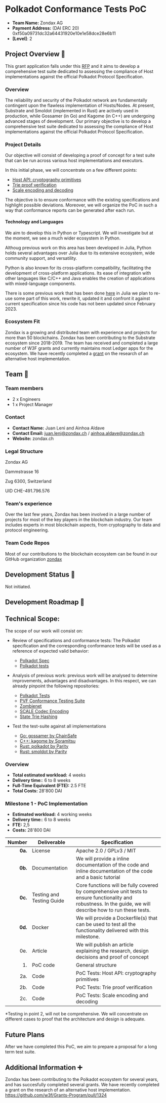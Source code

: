 # Polkadot Conformance Tests PoC 

- **Team Name:** Zondax AG
- **Payment Address:** (DAI ERC 20)  0xf50a09731dc32a64431920e10e1e58dce28e6b11 
- **[Level]**: 2

## Project Overview :page_facing_up:

This grant application falls under this [RFP](https://github.com/w3f/Grants-Program/blob/master/docs/RFPs/Open/polkadot-protocol_conformance_tests.md) and it aims
to develop a comprehensive test suite dedicated to assessing the compliance of Host implementations against the official Polkadot Protocol Specification.

### Overview

The reliability and security of the Polkadot network are fundamentally contingent upon the flawless implementation of Hosts/Nodes. At present, 
Substrate and Smoldot (implemented in Rust) 
are actively used in production, while Gossamer (in Go) and Kagome (in C++) are undergoing advanced stages of development.
Our primary objective is to develop a comprehensive test suite dedicated to assessing the compliance of Host implementations 
against the official Polkadot Protocol Specification.

### Project Details

Our objective will consist of developing a proof of concept for a test suite that can be run across various host implementations and executors.

In this initial phase, we will concentrate on a few different points:

- [Host API: cryptography primitives](https://spec.polkadot.network/chap-host-api#sect-crypto-api)
- [Trie proof verification](https://spec.polkadot.network/chap-host-api#sect-trie-api)
- [Scale encoding and decoding](https://spec.polkadot.network/id-cryptography-encoding#sect-scale-codec)

The objective is to ensure conformance with the existing specifications and highlight possible deviations. 
Moreover, we will organize the PoC in such a way that conformance reports can be generated after each run.


#### Technology and Languages

We aim to develop this in Python or Typescript. We will investigate but at the moment, we see a much wider ecosystem in Python.

Althoug previous work on this area has been developed in Julia, Python holds several advantages over Julia due to its extensive ecosystem, wide community support, and versatility.

Python is also known for its cross-platform compatibility, facilitating the development of cross-platform applications. 
Its ease of integration with other languages like C/C++ and Java enables the creation of applications with mixed-language components.

There is some previous work that has been done [here](https://github.com/w3f/polkadot-tests) in Julia we plan to re-use some part of this work, rewrite it, updated it and confront it 
against current specification since his code has not been updated since February 2023.


### Ecosystem Fit

Zondax is a growing and distributed team with experience and projects for more than 50 blockchains. 
Zondax has been contributing to the Substrate ecosystem since 2018-2019. The team has received and completed a large number of W3F grants
and currently maintains most Ledger apps for the ecosystem. 
We have recently completed a [grant](https://github.com/w3f/Grants-Program/blob/master/applications/hybrid_node_research.md) on the research of an alternative host implementation. 

## Team :busts_in_silhouette:

### Team members

- 2 x Engineers 
- 1 x Project Manager

### Contact

- **Contact Name:** Juan Leni and Ainhoa Aldave
- **Contact Email:** juan.leni@zondax.ch / ainhoa.aldave@zondax.ch
- **Website:**  zondax.ch

### Legal Structure


Zondax AG

Dammstrasse 16

Zug 6300, Switzerland

UID CHE-491.796.576

### Team's experience

Over the last few years, Zondax has been involved in a large number of projects for most of the key players in the blockchain industry. 
Our team includes experts in most blockchain aspects, from cryptography to data and protocol engineering. 

### Team Code Repos

Most of our contributions to the blockchain ecosystem can be found in our GitHub organization [zondax](https://github.com/zondax)

## Development Status :open_book:

Not initiated. 

## Development Roadmap :nut_and_bolt:

## Technical Scope:

The scope of our work will consist on:

- Review of specifications and conformance tests: The Polkadot specification and the corresponding conformance tests will be used as a reference of expected valid behavior:
     - [Polkadot Spec](https://github.com/w3f/polkadot-spec)
     - [Polkadot tests](https://github.com/w3f/polkadot-tests)

- Analysis of previous work: previous work will be analysed to determine improvements, advantages and disadvantages. In this respect, we can already pinpoint the following repositories:

    - [Polkadot Tests](https://github.com/w3f/polkadot-tests)
    - [PVF Conformance Testing Suite](https://github.com/LimeChain/polkadot-conformance)
    - [Zombienet](https://github.com/paritytech/zombienet)
    - [SCALE Codec Encoding](https://github.com/w3f/polkadot-tests/tree/main/fixtures/scale-codec)
    - [State Trie Hashing](https://github.com/w3f/polkadot-tests/tree/main/fixtures/state-trie)

- Test the test-suite against all implementations
    - [Go: gossamer by ChainSafe](https://github.com/ChainSafe/gossamer)
    - [C++: kagome by Soramitsu](https://github.com/soramitsu/kagome) 
    - [Rust: polkadot by Parity](https://github.com/paritytech/polkadot )
    - [Rust: smoldot by Parity](https://github.com/smol-dot/smoldot) 
  
### Overview

- **Total estimated workload:** 4 weeks
- **Delivery time:**: 6 to 8 weeks
- **Full-Time Equivalent (FTE):**  2.5 FTE
- **Total Costs:** 28'800 DAI

### Milestone 1 - PoC Implementation

- **Estimated workload:** 4 working weeks
- **Delivery time:**: 6 to 8 weeks
- **FTE:**  2,5
- **Costs:** 28'800 DAI

| Number | Deliverable | Specification |
| -----: | ----------- | ------------- |
| **0a.** | License | Apache 2.0 / GPLv3 / MIT |
| **0b.** | Documentation | We will provide a inline documentation of the code and   inline documentation of the code and a basic tutorial |
| **0c.** | Testing and Testing Guide | Core functions will be fully covered by comprehensive unit tests to ensure functionality and robustness. In the guide, we will describe how to run these tests. |
| **0d.** | Docker | We will provide a Dockerfile(s) that can be used to test all the functionality delivered with this milestone. |
| 0e. | Article | We will publish an article explaining the research, design decisions and proof of concept |
| 1. | PoC code| General structure |
| 2a. | Code| PoC Tests: Host API: cryptography primitives  |
| 2b. | Code| PoC Tests: Trie proof verification  |
| 2c. | Code| PoC Tests: Scale encoding and decoding |

*Testing in point 2, will not be comprehensive. We will concentrate on different cases to proof that the architecture and design is adequate.

## Future Plans

After we have completed this PoC, we aim to prepare a proposal for a long term test suite. 

## Additional Information :heavy_plus_sign:

Zondax has been contributing to the Polkadot ecosystem for several years, and has succesfully completed several grants. 
We have recently completed a grant on the research of an alternative host implementation.  https://github.com/w3f/Grants-Program/pull/1324 

